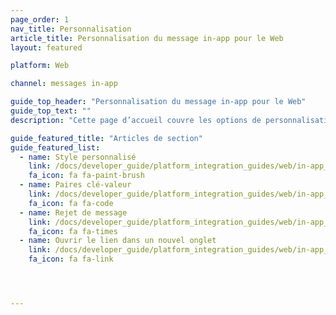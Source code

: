 ```yaml
---
page_order: 1
nav_title: Personnalisation
article_title: Personnalisation du message in-app pour le Web
layout: featured

platform: Web

channel: messages in-app

guide_top_header: "Personnalisation du message in-app pour le Web"
guide_top_text: ""
description: "Cette page d’accueil couvre les options de personnalisation de message in-app du SDK Braze pour le Web."

guide_featured_title: "Articles de section"
guide_featured_list:
  - name: Style personnalisé
    link: /docs/developer_guide/platform_integration_guides/web/in-app_messaging/customization/custom_styling/
    fa_icon: fa fa-paint-brush
  - name: Paires clé-valeur
    link: /docs/developer_guide/platform_integration_guides/web/in-app_messaging/customization/key_value_pairs/
    fa_icon: fa fa-code
  - name: Rejet de message
    link: /docs/developer_guide/platform_integration_guides/web/in-app_messaging/customization/message_dismissal/
    fa_icon: fa fa-times
  - name: Ouvrir le lien dans un nouvel onglet
    link: /docs/developer_guide/platform_integration_guides/web/in-app_messaging/customization/open_link_in_new_tab/
    fa_icon: fa fa-link




---
```

<br><br>
